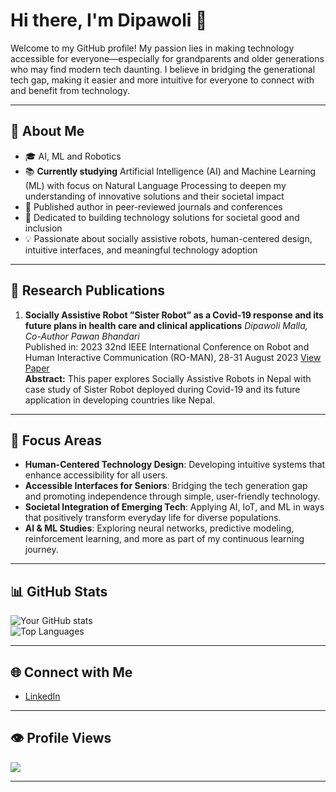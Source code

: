 # Hi there, I'm Dipawoli 👋

Welcome to my GitHub profile! My passion lies in making technology accessible for everyone—especially for grandparents and older generations who may find modern tech daunting. I believe in bridging the generational tech gap, making it easier and more intuitive for everyone to connect with and benefit from technology.

---

## 🧠 About Me
- 🎓 AI, ML and Robotics
- 📚 **Currently studying** Artificial Intelligence (AI) and Machine Learning (ML) with focus on Natural Language Processing to deepen my understanding of innovative solutions and their societal impact
- 📝 Published author in peer-reviewed journals and conferences
- 🤖 Dedicated to building technology solutions for societal good and inclusion
- 💡 Passionate about socially assistive robots, human-centered design, intuitive interfaces, and meaningful technology adoption

---

## 🔬 Research Publications
1. **Socially Assistive Robot ”Sister Robot” as a Covid-19 response and its future plans in health care and clinical applications**
   _Dipawoli Malla, Co-Author Pawan Bhandari_  
   Published in: 2023 32nd IEEE International Conference on Robot and Human Interactive Communication (RO-MAN), 28-31 August 2023
   [View Paper](https://ieeexplore.ieee.org/document/10309600)  
   **Abstract:** This paper explores Socially Assistive Robots in Nepal with case study of Sister Robot deployed during Covid-19 and its future  application in developing countries like Nepal.
---

## 🌟 Focus Areas
- **Human-Centered Technology Design**: Developing intuitive systems that enhance accessibility for all users.
- **Accessible Interfaces for Seniors**: Bridging the tech generation gap and promoting independence through simple, user-friendly technology.
- **Societal Integration of Emerging Tech**: Applying AI, IoT, and ML in ways that positively transform everyday life for diverse populations.
- **AI & ML Studies**: Exploring neural networks, predictive modeling, reinforcement learning, and more as part of my continuous learning journey.

---

## 📊 GitHub Stats

![Your GitHub stats](https://github-readme-stats.vercel.app/api?username=3m6d&show_icons=true&hide=issues&count_private=true&theme=radical)  
![Top Languages](https://github-readme-stats.vercel.app/api/top-langs/?username=3m6d&layout=compact&theme=radical)

---

## 🌐 Connect with Me
- [LinkedIn](https://www.linkedin.com/in/dipawolimalla/)  

---

## 👁️ Profile Views

[![](https://visitcount.itsvg.in/api?id=3m6d&label=Profile%20Views&icon=9&pretty=false)](https://visitcount.itsvg.in)

---
